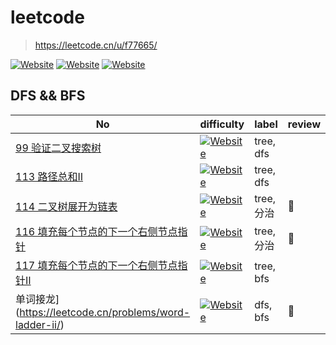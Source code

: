 # leetcode
> https://leetcode.cn/u/f77665/

[![Website](https://img.shields.io/website?label=&up_color=orange&url=https%3A%2F%2Fshields.io&up_message=hard)]()
[![Website](https://img.shields.io/website?label=&up_color=green&url=https%3A%2F%2Fshields.io&up_message=easy)]()
[![Website](https://img.shields.io/website?label=&up_color=yellow&url=https%3A%2F%2Fshields.io&up_message=medium)]()

## DFS && BFS
|No| difficulty | label | review |
| - | - | - | - |
|[99 验证二叉搜索树](https://leetcode.cn/problems/recover-binary-search-tree/)|[![Website](https://img.shields.io/website?label=&up_color=yellow&url=https%3A%2F%2Fshields.io&up_message=medium)]()|tree, dfs||
|[113 路径总和Ⅱ](https://leetcode.cn/problems/path-sum-ii/)|[![Website](https://img.shields.io/website?label=&up_color=yellow&url=https%3A%2F%2Fshields.io&up_message=medium)]()|tree, dfs||
|[114 二叉树展开为链表](https://leetcode.cn/problems/flatten-binary-tree-to-linked-list/)|[![Website](https://img.shields.io/website?label=&up_color=yellow&url=https%3A%2F%2Fshields.io&up_message=medium)]()|tree, 分治| 🔶|
|[116 填充每个节点的下一个右侧节点指针](https://leetcode.cn/problems/populating-next-right-pointers-in-each-node/)|[![Website](https://img.shields.io/website?label=&up_color=yellow&url=https%3A%2F%2Fshields.io&up_message=medium)]()|tree, 分治| 🔶|
|[117 填充每个节点的下一个右侧节点指针Ⅱ](https://leetcode.cn/problems/populating-next-right-pointers-in-each-node-ii/)|[![Website](https://img.shields.io/website?label=&up_color=yellow&url=https%3A%2F%2Fshields.io&up_message=medium)]()|tree, bfs| |
|单词接龙](https://leetcode.cn/problems/word-ladder-ii/)|[![Website](https://img.shields.io/website?label=&up_color=orange&url=https%3A%2F%2Fshields.io&up_message=hard)]()|dfs, bfs| 🔶|

